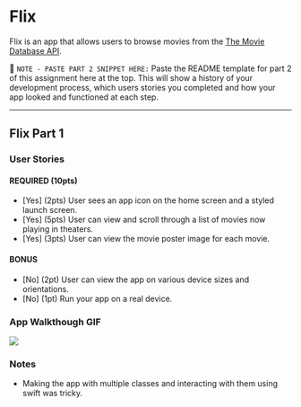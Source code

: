 # Flix

Flix is an app that allows users to browse movies from the [The Movie Database API](http://docs.themoviedb.apiary.io/#).

📝 `NOTE - PASTE PART 2 SNIPPET HERE:` Paste the README template for part 2 of this assignment here at the top. This will show a history of your development process, which users stories you completed and how your app looked and functioned at each step.

---

## Flix Part 1

### User Stories

#### REQUIRED (10pts)
- [Yes] (2pts) User sees an app icon on the home screen and a styled launch screen.
- [Yes] (5pts) User can view and scroll through a list of movies now playing in theaters.
- [Yes] (3pts) User can view the movie poster image for each movie.

#### BONUS
- [No] (2pt) User can view the app on various device sizes and orientations.
- [No] (1pt) Run your app on a real device.

### App Walkthough GIF
![](unit1gif.gif)

### Notes
- Making the app with multiple classes and interacting with them using swift was tricky.
